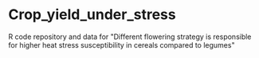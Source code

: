 # Crop_yield_under_stress
R code repository and data for "Different flowering strategy is responsible for higher heat stress susceptibility in cereals compared to legumes"
